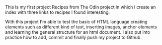 This is my first project Recipes from The Odin project in which I create an index with three links to recipes I found interesting.

With this project I'm able to test the basic of HTML language creating elements such 
as different kind of text, inserting images, anchor elements and learning the general structure for an html document. I also put into practice how to add, commit and finally push my project to Github.